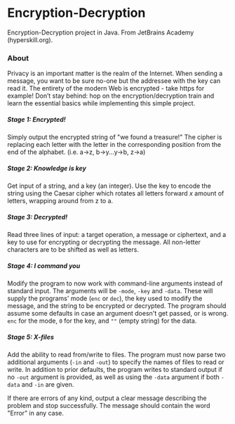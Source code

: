 # Encryption-Decryption
Encryption-Decryption project in Java. From JetBrains Academy (hyperskill.org).

### About
Privacy is an important matter is the realm of the Internet. When sending a message, you want to be sure no-one but
the addressee with the key can read it. The entirety of the modern Web is encrypted - take https for example! Don’t stay
behind: hop on the encryption/decryption train and learn the essential basics while implementing this simple project.

##### Stage 1: Encrypted!
Simply output the encrypted string of "we found a treasure!" The cipher is replacing each letter with the letter in the
corresponding position from the end of the alphabet. (i.e. a->z, b->y...y->b, z->a)

##### Stage 2: Knowledge is key
Get input of a string, and a key (an integer). Use the key to encode the string using the Caesar cipher which rotates all
letters forward _x_ amount of letters, wrapping around from z to a.

##### Stage 3: Decrypted!
Read three lines of input: a target operation, a message or ciphertext, and a key to use for encrypting or decrypting the 
message. All non-letter characters are to be shifted as well as letters.

##### Stage 4: I command you
Modify the program to now work with command-line arguments instead of standard input. The arguments will be `-mode`,
`-key` and `-data`. These will supply the programs' mode (`enc` or `dec`), the key used to modify the message, and the
string to be encrypted or decrypted. The program should assume some defaults in case an argument doesn't get passed, or
is wrong. `enc` for the mode, `0` for the key, and `""` (empty string) for the data.

##### Stage 5: X-files
Add the ability to read from/write to files. The program must now parse two additional arguments (`-in` and `-out`) to
specify the names of files to read or write. In addition to prior defaults, the program writes to standard output if
no `-out` argument is provided, as well as using the `-data` argument if both `-data` and `-in` are given.

If there are errors of any kind, output a clear message describing the problem and stop successfully. The message should
contain the word "Error" in any case.